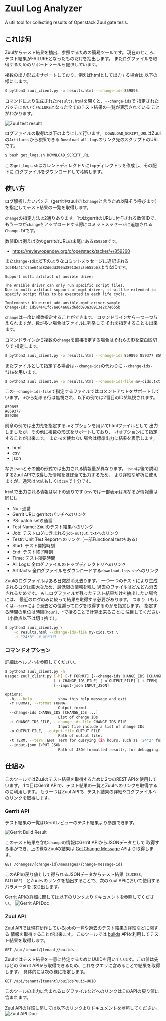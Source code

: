# Zuul Log Analyzer

A util tool for collecting results of Openstack Zuul gate tests.

## これは何

Zuulからテスト結果を抽出、参照するための簡易ツールです。
現在のところ、テスト結果がFAILUREとなったものだけを抽出します。
またログファイルを取得するためのサポートツールも提供しています。

複数の出力形式をサポートしており、例えばhtmlとして出力する場合は
以下の様にします。

```sh
$ python3 zuul_client.py -o results.html --change-ids 859895
```

コマンドにより生成された`results.html`を開くと、`--change-ids`で
指定されたパッチにおいて`FAILURE`となった全てのテスト結果の一覧が表示されている
ことがわかります。

![Zuul test results](doc/img/zuul_test_results.png "zuul test results")

ログファイルの取得は以下のようにして行います。
`DOWNLOAD_SCRIPT_URL`はZuulの`Artifacts`から参照できる
`Download all logs`のリンク先のスクリプトのURLです。

```sh
$ bash get_logs.sh DOWNLOAD_SCRIPT_URL
```

この`get_logs.sh`はカレントディレクトリに`tmp`ディレクトリを作成し、その配下に
ログファイルをダウンロードして格納します。

## 使い方

ログ解析したいパッチ（gerritやzuulでは`change`と言うため以降そう呼びます）
を指定してテスト結果の一覧を取得します。

`change`の指定方法は2通りあります。1つはgerritのURLに付与される数値IDで、
もう一つが`change`をアップロードする際にコミットメッセージに追加される
`Change-Id`です。

数値IDは例えば次のgerritのURLの末尾にある`859260`です。
- https://review.opendev.org/c/openstack/tacker/+/859260

また`Change-Id`は以下のようなコミットメッセージに追記される
`Id584a41fc7ae64a682d6dd390a38913e2c7e655b`のようなIDです。

```
Support multi artifact of ansible driver

The Ansible driver can only run specific script files.
Due to multi artifact support of mgmt driver, it will be extended to
specify script files to be executed in each life cycle.

Implements: blueprint add-ansible-mgmt-driver-sample
Change-Id: Id584a41fc7ae64a682d6dd390a38913e2c7e655b
```

`change`は一度に複数指定することができます。
コマンドラインから一つ一つ与えられますが、数が多い場合はファイルに列挙して
それを指定することも出来ます。

コマンドラインから複数の`change`を直接指定する場合はそれらのIDを空白区切りで
指定します。

```sh
$ python3 zuul_client.py -o results.html --change-ids 859895 859377 859206
```

またファイルとして指定する場合は`--change-ids`の代わりに
`--change-ids-file`を用います。

```sh
$ python3 zuul_client.py -o results.html --change-ids-file my-cids.txt
```

この`--change-ids-file`で指定するファイルではコメントアウトをサポートしています。
`#`から始まる行は無視され、以下の例では2番目のIDが無視されます。

```
859895
#859377
859206
```

前章の例では出力先を指定する`-o`オプションを用いてhtmlファイルとして
出力しましたが、その他に複数の形式をサポートしており、
`-f`オプションにて指定することが出来ます。
また`-o`を使わない場合は標準出力に結果を表示します。

- html
- csv
- json

なお`json`とその他の形式では出力される情報量が異なります。
`json`は後で説明するZuul APIで取得した情報をほぼ全て出力するため、
より詳細な解析に使えますが、通常は`html`もしくは`csv`で十分です。

`html`で出力される情報は以下の通りです
(`csv`では一部表示は異なるが情報量は同じ)。

- No.: 通番
- Gerrit URL: gerritのパッチへのリンク
- PS: patch setの通番
- Test Name: Zuulのテスト結果へのリンク
- Job: テストログに含まれる`job-output.txt`へのリンク
- Testr: Unit Test Reportへのリンク（一部Functional testもある）
- Start: テスト開始時刻
- End: テスト終了時刻
- Time: テスト所要時間
- All Logs: 全ログファイルのトップディレクトリへのリンク 
- Artifacts: 全ログファイルをダウンロードする`download-logs.sh`へのリンク

Zuulのログファイルはある日突然消え去ります。
一つ一つのテストにより生成されるログは膨大なため、最低限の情報を残し
過去のファイルはどんどん消去されるためです。
もしログファイルが残ったテスト結果だけを抽出したい場合には、
最近のログのみに絞って結果を取得する必要があります。
つまり`-t`もしくは`--term`により過去どの位遡ってログを取得するのかを指定します。
指定する時間の単位は時間`[hour]`、`"`で括ることで計算出来ることに
注目してください（小数点以下は切り捨て）。

```sh
$ python3 zuul_client.py \
    -o results.html --change-ids-file my-cids.txt \
    -t "24*3"  # 過去3日
```

### コマンドオプション

詳細はヘルプ`-h`を参照してください。

```sh
$ python3 zuul_client.py -h
usage: zuul_client.py [-h] [-f FORMAT] [--change-ids CHANGE_IDS [CHANGE_IDS ...]]
                      [-i CHANGE_IDS_FILE] [-o OUTPUT_FILE] [-t TERM]
                      [--input-json INPUT_JSON]

options:
  -h, --help            show this help message and exit
  -f FORMAT, --format FORMAT
                        Output format
  --change-ids CHANGE_IDS [CHANGE_IDS ...]
                        List of change IDs
  -i CHANGE_IDS_FILE, --change-ids-file CHANGE_IDS_FILE
                        Input file include a list of change IDs
  -o OUTPUT_FILE, --output-file OUTPUT_FILE
                        Path of output file.
  -t TERM, --term TERM  Term for querying (in hours, such as '24*2' for two days).
  --input-json INPUT_JSON
                        Path of JSON formatted results, for debugging.
```

## 仕組み

このツールではZuulのテスト結果を取得するために2つのREST APIを使用しています。
1つ目はGerrit APIで、テスト結果の一覧とZuulへのリンクを取得するのに利用します。
もう一つはZuul APIで、テスト結果の詳細やログファイルへのリンクを取得します。

### Gerrit API

テスト結果の一覧はGerritレビューのテスト結果より参照できます。

![Gerrit Build Result](doc/img/gerrit_build_result.png "gerrit build result")

このテスト結果を含む`change`の情報はGerrit APIからJSONデータとして
取得する事ができ、上の様なZuulの結果は
[Get Change Message](https://review.opendev.org/Documentation/rest-api-changes.html#get-change-message)
APIより取得します。

```
GET /changes/{change-id}/messages/{change-message-id}
```

このAPIの戻り値として得られるJSONデータからテスト結果（`SUCESS`, `FAILURE`）
とZuulへのリンクを抽出することで、次のZuul APIにおいて使用するパラメータを
取り出します。

Gerrit APIの詳細に関しては以下のリンクよりドキュメントを参照してください。
![Gerrit API Doc](doc/img/gerrit_api_doc.png "gerrit api doc")

### Zuul API

Zuul APIでは現在動作しているjobの一覧や過去のテスト結果の詳細などに関する
情報を取得することが出来ます。
このツールでは
[builds](https://zuul.opendev.org/openapi) APIを利用してテスト結果を取得します。

```
GET /api/tenant/{tenant}/builds
```

Zuulではテスト結果を一意に特定するためにUUIDを用いています。この値は先ほどの
Gerrit APIから取得できるため、これをクエリに含めることで結果を取得します。
具体的には次の様に指定します。

```
GET /api/tenant/{tenant}/builds?uuid=UUID
```

このツールの出力に含まれるログファイルなどへのリンクはこのAPIの戻り値に
含まれます。

Zuul APIの詳細に関しては以下のリンクよりドキュメントを参照してください。
![Zuul API Doc](doc/img/zuul_api_doc.png "zuul api doc")
